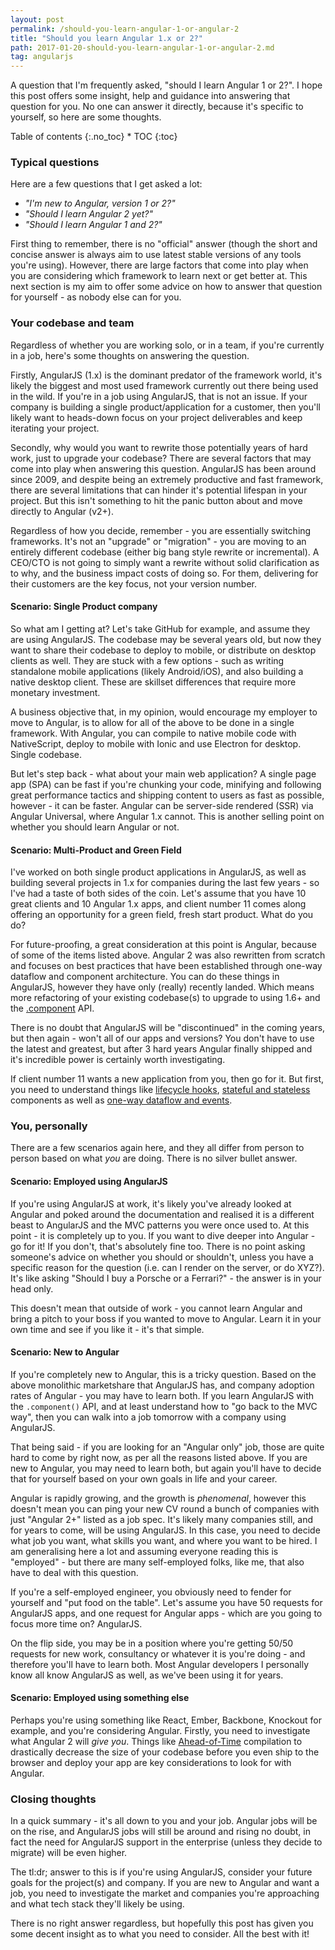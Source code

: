```yaml
---
layout: post
permalink: /should-you-learn-angular-1-or-angular-2
title: "Should you learn Angular 1.x or 2?"
path: 2017-01-20-should-you-learn-angular-1-or-angular-2.md
tag: angularjs
---
```


A question that I'm frequently asked, "should I learn Angular 1 or 2?". I hope this post offers some insight, help and guidance into answering that question for you. No one can answer it directly, because it's specific to yourself, so here are some thoughts.

<div class="toc" markdown="1">
<span class="gamma">Table of contents</span>
{:.no_toc}
* TOC
{:toc}
</div>

### Typical questions

Here are a few questions that I get asked a lot:

- _"I'm new to Angular, version 1 or 2?"_
- _"Should I learn Angular 2 yet?"_
- _"Should I learn Angular 1 and 2?"_

First thing to remember, there is no "official" answer (though the short and concise answer is always aim to use latest stable versions of any tools you're using). However, there are large factors that come into play when you are considering which framework to learn next or get better at. This next section is my aim to offer some advice on how to answer that question for yourself - as nobody else can for you.

### Your codebase and team

Regardless of whether you are working solo, or in a team, if you're currently in a job, here's some thoughts on answering the question.

Firstly, AngularJS (1.x) is the dominant predator of the framework world, it's likely the biggest and most used framework currently out there being used in the wild. If you're in a job using AngularJS, that is not an issue. If your company is building a single product/application for a customer, then you'll likely want to heads-down focus on your project deliverables and keep iterating your project.

Secondly, why would you want to rewrite those potentially years of hard work, just to upgrade your codebase? There are several factors that may come into play when answering this question. AngularJS has been around since 2009, and despite being an extremely productive and fast framework, there are several limitations that can hinder it's potential lifespan in your project. But this isn't something to hit the panic button about and move directly to Angular (v2+).

Regardless of how you decide, remember - you are essentially switching frameworks. It's not an "upgrade" or "migration" - you are moving to an entirely different codebase (either big bang style rewrite or incremental). A CEO/CTO is not going to simply want a rewrite without solid clarification as to why, and the business impact costs of doing so. For them, delivering for their customers are the key focus, not your version number.

#### Scenario: Single Product company

So what am I getting at? Let's take GitHub for example, and assume they are using AngularJS. The codebase may be several years old, but now they want to share their codebase to deploy to mobile, or distribute on desktop clients as well. They are stuck with a few options - such as writing standalone mobile applications (likely Android/iOS), and also building a native desktop client. These are skillset differences that require more monetary investment.

A business objective that, in my opinion, would encourage my employer to move to Angular, is to allow for all of the above to be done in a single framework. With Angular, you can compile to native mobile code with NativeScript, deploy to mobile with Ionic and use Electron for desktop. Single codebase.

But let's step back - what about your main web application? A single page app (SPA) can be fast if you're chunking your code, minifying and following great performance tactics and shipping content to users as fast as possible, however - it can be faster. Angular can be server-side rendered (SSR) via Angular Universal, where Angular 1.x cannot. This is another selling point on whether you should learn Angular or not.

#### Scenario: Multi-Product and Green Field

I've worked on both single product applications in AngularJS, as well as building several projects in 1.x for companies during the last few years - so I've had a taste of both sides of the coin. Let's assume that you have 10 great clients and 10 Angular 1.x apps, and client number 11 comes along offering an opportunity for a green field, fresh start product. What do you do?

For future-proofing, a great consideration at this point is Angular, because of some of the items listed above. Angular 2 was also rewritten from scratch and focuses on best practices that have been established through one-way dataflow and component architecture. You can do these things in AngularJS, however they have only (really) recently landed. Which means more refactoring of your existing codebase(s) to upgrade to using 1.6+ and the [.component](/exploring-the-angular-1-5-component-method/) API.

There is no doubt that AngularJS will be "discontinued" in the coming years, but then again - won't all of our apps and versions? You don't have to use the latest and greatest, but after 3 hard years Angular finally shipped and it's incredible power is certainly worth investigating.

If client number 11 wants a new application from you, then go for it. But first, you need to understand things like [lifecycle hooks](/angular-1-5-lifecycle-hooks), [stateful and stateless](/stateful-stateless-components) components as well as [one-way dataflow and events](https://github.com/toddmotto/angular-styleguide#one-way-dataflow-and-events).

### You, personally

There are a few scenarios again here, and they all differ from person to person based on what _you_ are doing. There is no silver bullet answer.

#### Scenario: Employed using AngularJS

If you're using AngularJS at work, it's likely you've already looked at Angular and poked around the documentation and realised it is a different beast to AngularJS and the MVC patterns you were once used to. At this point - it is completely up to you. If you want to dive deeper into Angular - go for it! If you don't, that's absolutely fine too. There is no point asking someone's advice on whether you should or shouldn't, unless you have a specific reason for the question (i.e. can I render on the server, or do XYZ?). It's like asking "Should I buy a Porsche or a Ferrari?" - the answer is in your head only.

This doesn't mean that outside of work - you cannot learn Angular and bring a pitch to your boss if you wanted to move to Angular. Learn it in your own time and see if you like it - it's that simple.

#### Scenario: New to Angular

If you're completely new to Angular, this is a tricky question. Based on the above monolithic marketshare that AngularJS has, and company adoption rates of Angular - you may have to learn both. If you learn AngularJS with the `.component()` API, and at least understand how to "go back to the MVC way", then you can walk into a job tomorrow with a company using AngularJS.

That being said - if you are looking for an "Angular only" job, those are quite hard to come by right now, as per all the reasons listed above. If you are new to Angular, you may need to learn both, but again you'll have to decide that for yourself based on your own goals in life and your career.

Angular is rapidly growing, and the growth is _phenomenal_, however this doesn't mean you can ping your new CV round a bunch of companies with just "Angular 2+" listed as a job spec. It's likely many companies still, and for years to come, will be using AngularJS. In this case, you need to decide what job you want, what skills you want, and where you want to be hired. I am generalising here a lot and assuming everyone reading this is "employed" - but there are many self-employed folks, like me, that also have to deal with this question.

If you're a self-employed engineer, you obviously need to fender for yourself and "put food on the table". Let's assume you have 50 requests for AngularJS apps, and one request for Angular apps - which are you going to focus more time on? AngularJS.

On the flip side, you may be in a position where you're getting 50/50 requests for new work, consultancy or whatever it is you're doing - and therefore you'll have to learn both. Most Angular developers I personally know all know AngularJS as well, as we've been using it for years.

#### Scenario: Employed using something else

Perhaps you're using something like React, Ember, Backbone, Knockout for example, and you're considering Angular. Firstly, you need to investigate what Angular 2 will _give you_. Things like [Ahead-of-Time](https://angular.io/docs/ts/latest/cookbook/aot-compiler.html) compilation to drastically decrease the size of your codebase before you even ship to the browser and deploy your app are key considerations to look for with Angular.

### Closing thoughts

In a quick summary - it's all down to you and your job. Angular jobs will be on the rise, and AngularJS jobs will still be around and rising no doubt, in fact the need for AngularJS support in the enterprise (unless they decide to migrate) will be even higher.

The tl:dr; answer to this is if you're using AngularJS, consider your future goals for the project(s) and company. If you are new to Angular and want a job, you need to investigate the market and companies you're approaching and what tech stack they'll likely be using.

There is no right answer regardless, but hopefully this post has given you some decent insight as to what you need to consider. All the best with it!
